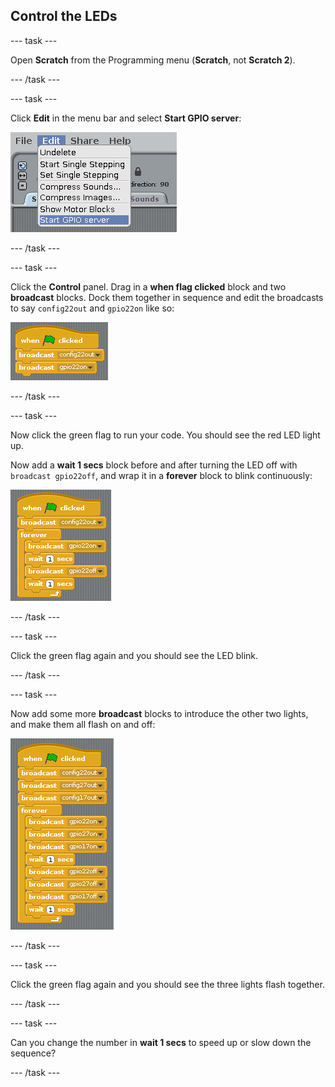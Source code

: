 ## Control the LEDs

--- task ---

Open **Scratch** from the Programming menu (**Scratch**, not **Scratch 2**).

--- /task ---

--- task ---

Click **Edit** in the menu bar and select **Start GPIO server**:

![](images/scratch1-1.png)

--- /task ---

--- task ---

Click the **Control** panel. Drag in a **when flag clicked** block and two **broadcast** blocks. Dock them together in sequence and edit the broadcasts to say `config22out` and `gpio22on` like so:

![](images/scratch1-2.png)

--- /task ---

--- task ---

Now click the green flag to run your code. You should see the red LED light up.

Now add a **wait 1 secs** block before and after turning the LED off with `broadcast gpio22off`, and wrap it in a **forever** block to blink continuously:

![](images/scratch1-3.png)

--- /task ---

--- task ---

Click the green flag again and you should see the LED blink.

--- /task ---

--- task ---

Now add some more **broadcast** blocks to introduce the other two lights, and make them all flash on and off:

![](images/scratch1-4.png)

--- /task ---

--- task ---

Click the green flag again and you should see the three lights flash together.

--- /task ---

--- task ---

Can you change the number in **wait 1 secs** to speed up or slow down the sequence?

--- /task ---
